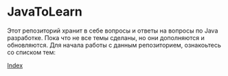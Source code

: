 # JavaToLearn
Этот репозиторий хранит в себе вопросы и ответы на вопросы по Java разработке. Пока что не все темы сделаны, но они дополняются и обновляются. Для начала работы с данным репозиторием, ознакоьтесь со списком тем:

[Index](https://github.com/NikitinAU/JavaToLearn/blob/main/JAVA/README.md)
